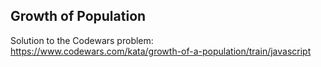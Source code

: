 ## Growth of Population
Solution to the Codewars problem: https://www.codewars.com/kata/growth-of-a-population/train/javascript